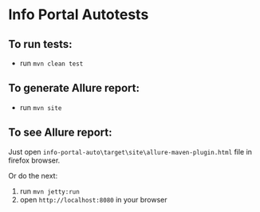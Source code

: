 # Info Portal Autotests

## To run tests:

* run `mvn clean test`

## To generate Allure report:

* run `mvn site`

## To see Allure report:

Just open `info-portal-auto\target\site\allure-maven-plugin.html` file in firefox browser.

Or do the next:

1. run `mvn jetty:run`
2. open `http://localhost:8080` in your browser